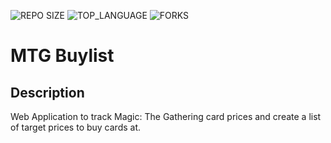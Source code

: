 ![REPO SIZE](https://img.shields.io/github/repo-size/sdeda1us/project-finale.svg?style=flat-square)
![TOP_LANGUAGE](https://img.shields.io/github/languages/top/sdeda1us/project-finale.svg?style=flat-square)
![FORKS](https://img.shields.io/github/forks/sdeda1us/project-finale.svg?style=social)

# MTG Buylist
  
## Description

Web Application to track Magic: The Gathering card prices and create a list of target prices to buy cards at.

